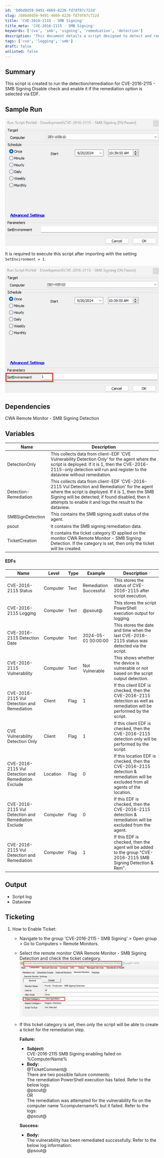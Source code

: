 ```yaml
---
id: 'b0bd8d59-9491-4669-8226-fd7df87c722d'
slug: /b0bd8d59-9491-4669-8226-fd7df87c722d
title: 'CVE-2016-2115 - SMB Signing'
title_meta: 'CVE-2016-2115 - SMB Signing'
keywords: ['cve', 'smb', 'signing', 'remediation', 'detection']
description: 'This document details a script designed to detect and remediate the CVE-2016-2115 vulnerability related to SMB signing. It includes sample runs, dependencies, variables used in the script, output details, and ticketing procedures for successful remediation.'
tags: ['cve', 'logging', 'smb']
draft: false
unlisted: false
---
```


## Summary

This script is created to run the detection/remediation for CVE-2016-2115 - SMB Signing Disable check and enable it if the remediation option is selected via EDF.

## Sample Run

![Sample Run Image 1](../../../static/img/docs/b0bd8d59-9491-4669-8226-fd7df87c722d/image_1.webp)

It is required to execute this script after importing with the setting `SetEnvironment = 1`.

![Sample Run Image 2](../../../static/img/docs/b0bd8d59-9491-4669-8226-fd7df87c722d/image_2.webp)

## Dependencies

CWA Remote Monitor - SMB Signing Detection

## Variables

| Name                        | Description                                                                                                                                                                                                                                           |
|-----------------------------|-------------------------------------------------------------------------------------------------------------------------------------------------------------------------------------------------------------------------------------------------------|
| DetectionOnly               | This collects data from client-EDF 'CVE Vulnerability Detection Only' for the agent where the script is deployed. If it is 1, then the CVE-2016-2115-only detection will run and register to the dataview without remediation.                       |
| Detection-Remediation       | This collects data from client-EDF 'CVE-2016-2115 Vul Detection and Remediation' for the agent where the script is deployed. If it is 1, then the SMB Signing will be detected; if found disabled, then it attempts to enable it and logs the result to the dataview. |
| SMBSignDetection            | This contains the SMB signing audit status of the agent.                                                                                                                                                                                          |
| psout                       | It contains the SMB signing remediation data.                                                                                                                                                                                                      |
| TicketCreation              | It contains the ticket category ID applied on the monitor CWA Remote Monitor - SMB Signing Detection. If the category is set, then only the ticket will be created.                             |

#### EDFs

| Name                                              | Level     | Type  | Example                      | Description                                                                                                         |
|---------------------------------------------------|-----------|-------|------------------------------|---------------------------------------------------------------------------------------------------------------------|
| CVE-2016-2115 Status                              | Computer  | Text  | Remediation Successful        | This stores the status of CVE-2016-2115 after script execution.                                                  |
| CVE-2016-2115 Logging                             | Computer  | Text  | @psout@                      | This stores the script PowerShell execution output for logging.                                                  |
| CVE-2016-2115 Detection Date                      | Computer  | Text  | 2024-05-01 00:00:00          | This stores the date and time when the last CVE-2016-2115 status was detected via the script.                     |
| CVE-2016-2115 Vulnerability                       | Computer  | Text  | Not Vulnerable               | This shows whether the device is vulnerable or not based on the script output detection.                          |
| CVE-2016-2115 Vul Detection and Remediation       | Client    | Flag  | 1                            | If this client EDF is checked, then the CVE-2016-2115 detection as well as remediation will be performed by the script. |
| CVE Vulnerability Detection Only                  | Client    | Flag  | 1                            | If this client EDF is checked, then the CVE-2016-2115 detection only will be performed by the script.              |
| CVE-2016-2115 Vul Detection and Remediation Exclude| Location  | Flag  | 0                            | If this location EDF is checked, then the CVE-2016-2115 detection & remediation will be excluded from all agents of the location. |
| CVE-2016-2115 Vul Detection and Remediation Exclude| Computer  | Flag  | 0                            | If this EDF is checked, then the CVE-2016-2115 detection & remediation will be excluded from the agent.            |
| CVE-2016-2115 Vul Detection and Remediation       | Computer  | Flag  | 1                            | If this EDF is checked, then the agent will be added to the group "CVE-2016-2115 SMB Signing Detection & Rem".     |

## Output

- Script log
- Dataview

## Ticketing

1. How to Enable Ticket:
   - Navigate to the group 'CVE-2016-2115 - SMB Signing' > Open group > Go to Computers > Remote Monitors.
   - Select the remote monitor CWA Remote Monitor - SMB Signing Detection and check the ticket category.
   ![Ticketing Image](../../../static/img/docs/b0bd8d59-9491-4669-8226-fd7df87c722d/image_3.webp)
   - If this ticket category is set, then only the script will be able to create a ticket for the remediation step.
     
     **Failure:**
     - **Subject:**  
       CVE-2016-2115 SMB Signing enabling failed on %ComputerName%  
     - **Body:**  
       @TicketComment@  
       There are two possible failure comments:  
       The remediation PowerShell execution has failed. Refer to the below logs:  
       @psout@  
       OR  
       The remediation was attempted for the vulnerability fix on the computer name %computername% but it failed. Refer to the logs:  
       @psout@  
     
     **Success:**  
     - **Body:**  
       The vulnerability has been remediated successfully. Refer to the below log information:  
       @psout@  